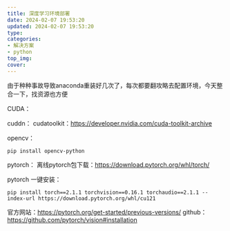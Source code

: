 ```yaml
---
title: 深度学习环境部署
date: 2024-02-07 19:53:20
updated: 2024-02-07 19:53:20
type:
categories:
- 解决方案
- python
top_img:
cover: 
---
```

由于种种事故导致anaconda重装好几次了，每次都要翻攻略去配置环境，今天整合一下，找资源也方便

CUDA：

cuddn：
cudatoolkit：https://developer.nvidia.com/cuda-toolkit-archive

opencv：
~~~
pip install opencv-python
~~~

pytorch：
离线pytorch包下载：https://download.pytorch.org/whl/torch/ 

pytorch 一键安装：
~~~
pip install torch==2.1.1 torchvision==0.16.1 torchaudio==2.1.1 --index-url https://download.pytorch.org/whl/cu121
~~~
官方网站：https://pytorch.org/get-started/previous-versions/
github：https://github.com/pytorch/vision#installation